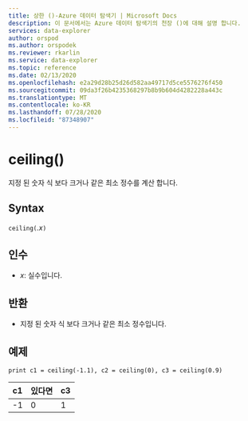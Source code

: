 ```yaml
---
title: 상한 ()-Azure 데이터 탐색기 | Microsoft Docs
description: 이 문서에서는 Azure 데이터 탐색기의 천장 ()에 대해 설명 합니다.
services: data-explorer
author: orspod
ms.author: orspodek
ms.reviewer: rkarlin
ms.service: data-explorer
ms.topic: reference
ms.date: 02/13/2020
ms.openlocfilehash: e2a29d28b25d26d582aa49717d5ce5576276f450
ms.sourcegitcommit: 09da3f26b4235368297b8b9b604d4282228a443c
ms.translationtype: MT
ms.contentlocale: ko-KR
ms.lasthandoff: 07/28/2020
ms.locfileid: "87348907"
---
```

# <a name="ceiling"></a>ceiling()

지정 된 숫자 식 보다 크거나 같은 최소 정수를 계산 합니다.

## <a name="syntax"></a>Syntax

`ceiling(`*.x*`)`

## <a name="arguments"></a>인수

* *x*: 실수입니다.

## <a name="returns"></a>반환

* 지정 된 숫자 식 보다 크거나 같은 최소 정수입니다. 

## <a name="examples"></a>예제

```kusto
print c1 = ceiling(-1.1), c2 = ceiling(0), c3 = ceiling(0.9)
```

|c1|있다면|c3|
|---|---|---|
|-1|0|1|
